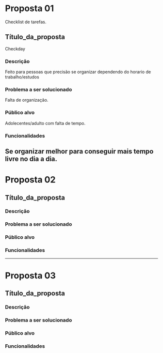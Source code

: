 # Proposta 01
Checklist de tarefas.
## Título_da_proposta
Checkday
### Descrição
Feito para pessoas que precisão se organizar dependendo do horario de trabalho/estudos
### Problema a ser solucionado
Falta de organização.
### Público alvo
Adolecentes/adulto com falta de tempo.
### Funcionalidades
Se organizar melhor para conseguir mais tempo livre no dia a dia.
---

# Proposta 02

## Título_da_proposta

### Descrição

### Problema a ser solucionado

### Público alvo

### Funcionalidades

---

# Proposta 03

## Título_da_proposta

### Descrição

### Problema a ser solucionado

### Público alvo

### Funcionalidades
